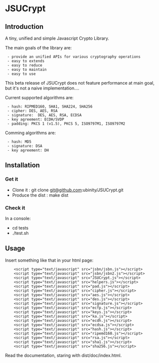 
JSUCrypt
========

## Introduction

A tiny, unified and simple Javascript Crypto Library.

The main goals of the library are:

     - provide an unified APIs for various cryptography operations
     - easy to extends
     - easy to reduce
     - easy to maintain
     - easy to use
    
This beta release of JSUCrypt does not feature performance at main goal, but it's not a naive implementation....

Current supported algorithms are:

     - hash: RIPMED160, SHA1, SHA224, SHA256
     - cipher: DES, AES, RSA
     - signature:  DES, AES, RSA, ECDSA
     - key agreement: ECDH/SVDP
     - padding: PKCS 1 (v1.5), PKCS 5, ISO9797M1, ISO9797M2

Comming algorithms are:

     - hash: MD5
     - signature: DSA
     - key agreement: DH


## Installation

### Get it 

  - Clone it :         git clone git@github.com:ubinity/JSUCrypt.git
  - Produce the dist : make dist

### Check it

In a console:

   - cd tests
   - ./test.sh

## Usage

Insert something like that in your html page:

        <script type="text/javascript" src="jsbn/jsbn.js"></script>
        <script type="text/javascript" src="jsbn/jsbn2.js"></script>
        <script type="text/javascript" src="JSUCrypt.js"></script>
        <script type="text/javascript" src="helpers.js"></script>
        <script type="text/javascript" src="pad.js"></script>
        <script type="text/javascript" src="cipher.js"></script>
        <script type="text/javascript" src="aes.js"></script>
        <script type="text/javascript" src="des.js"></script>
        <script type="text/javascript" src="signature.js"></script>
        <script type="text/javascript" src="ecfp.js"></script>
        <script type="text/javascript" src="keys.js"></script>
        <script type="text/javascript" src="ka.js"></script>
        <script type="text/javascript" src="ecdh.js"></script>
        <script type="text/javascript" src="ecdsa.js"></script>
        <script type="text/javascript" src="hash.js"></script>
        <script type="text/javascript" src="ripemd160.js"></script>
        <script type="text/javascript" src="rsa.js"></script>
        <script type="text/javascript" src="sha1.js"></script>
        <script type="text/javascript" src="sha256.js"></script>

Read the documentation, staring with dist/doc/index.html.
